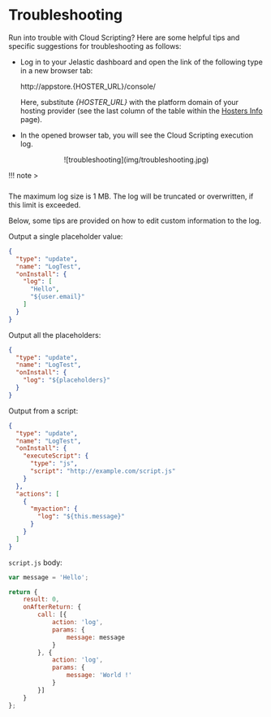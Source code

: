 # Troubleshooting

Run into trouble with Cloud Scripting? Here are some helpful tips and specific suggestions for troubleshooting as follows:                

* Log in to your Jelastic dashboard and open the link of the following type in a new browser tab:              

    http://appstore.{HOSTER_URL}/console/                       
    
    Here, substitute *{HOSTER_URL}* with the platform domain of your hosting provider (see the last column of the table within the <a href="https://docs.jelastic.com/jelastic-hoster-info" target="_blank">Hosters Info</a> page).                                           

* In the opened browser tab, you will see the Cloud Scripting execution log.                                                               
    
<center><p>![troubleshooting](img/troubleshooting.jpg)</p></center>          

!!! note
    > <p style="padding-top: 10px;">The maximum log size is 1 MB. The log will be truncated or overwritten, if this limit is exceeded.</p>

Below, some tips are provided on how to edit custom information to the log.        

Output a single placeholder value:
``` json
{
  "type": "update",
  "name": "LogTest",
  "onInstall": {
    "log": [
      "Hello",
      "${user.email}"
    ]
  }
}
```

Output all the placeholders:
``` json
{
  "type": "update",
  "name": "LogTest",
  "onInstall": {
    "log": "${placeholders}"
  }
}
```                                                                                      

Output from a script:
``` json
{
  "type": "update",
  "name": "LogTest",
  "onInstall": {
    "executeScript": {
      "type": "js",
      "script": "http://example.com/script.js"
    }
  },
  "actions": [
    {
      "myaction": {
        "log": "${this.message}"
      }
    }
  ]
}
```

`script.js` body:

``` javascript                                               
var message = 'Hello';

return { 
    result: 0, 
    onAfterReturn: {
        call: [{
            action: 'log', 
            params: {
                message: message
            } 
        }, {
            action: 'log',
            params: {
                message: 'World !'
            }
        }] 
    } 
};
```
<!--## Logging-->
<!--Work in progress...-->
<!--
add example 
2 procedures:
- log - public_html/cs.txt (do not forget to limit log) 
- getLogLink 
-->


<!--## Checking event subscribers list-->
<!--Work in progress...-->
<!-- think how to do that -->